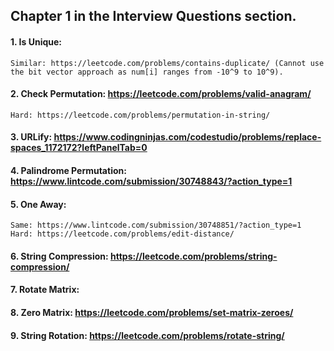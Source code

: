 ## Chapter 1 in the Interview Questions section.

#### 1. Is Unique:

    Similar: https://leetcode.com/problems/contains-duplicate/ (Cannot use the bit vector approach as num[i] ranges from -10^9 to 10^9).

#### 2. Check Permutation: https://leetcode.com/problems/valid-anagram/

    Hard: https://leetcode.com/problems/permutation-in-string/

#### 3. URLify: https://www.codingninjas.com/codestudio/problems/replace-spaces_1172172?leftPanelTab=0

#### 4. Palindrome Permutation: https://www.lintcode.com/submission/30748843/?action_type=1

#### 5. One Away:
    Same: https://www.lintcode.com/submission/30748851/?action_type=1
    Hard: https://leetcode.com/problems/edit-distance/

#### 6. String Compression: https://leetcode.com/problems/string-compression/

#### 7. Rotate Matrix:

#### 8. Zero Matrix: https://leetcode.com/problems/set-matrix-zeroes/

#### 9. String Rotation: https://leetcode.com/problems/rotate-string/
